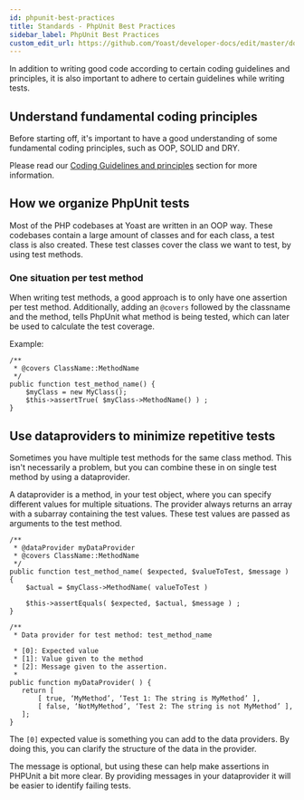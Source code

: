 ```yaml
---
id: phpunit-best-practices
title: Standards - PhpUnit Best Practices
sidebar_label: PhpUnit Best Practices
custom_edit_url: https://github.com/Yoast/developer-docs/edit/master/docs/development/standards/phpunit-best-practices.md
---
```


In addition to writing good code according to certain coding guidelines and principles, it is also important to adhere to certain guidelines while writing tests.

## Understand fundamental coding principles

Before starting off, it's important to have a good understanding of some fundamental coding principles, such as OOP, SOLID and DRY.
 
Please read our [Coding Guidelines and principles](https://developer.yoast.com/development/standards/coding-guidelines-and-principles/) section for more information.

## How we organize PhpUnit tests

Most of the PHP codebases at Yoast are written in an OOP way. These codebases contain a large amount of classes and for each class, a test class is also created. 
These test classes cover the class we want to test, by using test methods. 

### One situation per test method

When writing test methods, a good approach is to only have one assertion per test method. Additionally, adding an `@covers` followed by the classname and the method, tells PhpUnit what method is being tested, which can later be used to calculate the test coverage.

Example:

```
/**
 * @covers ClassName::MethodName
 */
public function test_method_name() {
    $myClass = new MyClass();
    $this->assertTrue( $myClass->MethodName() ) ; 
}
```

## Use dataproviders to minimize repetitive tests

Sometimes you have multiple test methods for the same class method. This isn't necessarily a problem, but you can combine these in on single test method by using a dataprovider. 

A dataprovider is a method, in your test object, where you can specify different values for multiple situations. 
The provider always returns an array with a subarray containing the test values. These test values are passed as arguments to the test method.

```
/**
 * @dataProvider myDataProvider
 * @covers ClassName::MethodName
 */
public function test_method_name( $expected, $valueToTest, $message ) {
    $actual = $myClass->MethodName( valueToTest )

    $this->assertEquals( $expected, $actual, $message ) ; 
}

/**
 * Data provider for test method: test_method_name

 * [0]: Expected value
 * [1]: Value given to the method
 * [2]: Message given to the assertion. 
 *
public function myDataProvider( ) {
   return [
       [ true, ‘MyMethod’, ‘Test 1: The string is MyMethod’ ],
       [ false, ‘NotMyMethod’, ‘Test 2: The string is not MyMethod’ ],
   ];
}
```
The `[0]` expected value is something you can add to the data providers. By doing this, you can clarify the structure of the data in the provider. 

The message is optional, but using these can help make assertions in PHPUnit a bit more clear. By providing messages in your dataprovider it will be easier to identify failing tests.  
